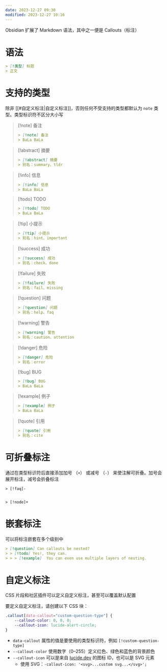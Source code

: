 ```yaml
---
date: 2023-12-27 09:30
modified: 2023-12-27 10:16
---
```


Obsidian 扩展了 Markdown 语法，其中之一便是 Callouts（标注）

# 语法

```markdown
> [!类型] 标题
> 正文
```

# 支持的类型

除非 [[#自定义标注|自定义标注]]，否则任何不受支持的类型都默认为 `note` 类型。类型标识符不区分大小写

> [!note] 备注
> 
> ```markdown
> > [!note] 备注
> > BaLa BaLa
> ```

> [!abstract] 摘要
> 
> ```markdown
> > [!abstract] 摘要
> > 别名：summary、tldr
> ```

> [!info] 信息
> 
> ```markdown
> > [!info] 信息
> > BaLa BaLa
> ```

> [!todo] TODO
> 
> ```markdown
> > [!todo] TODO
> > BaLa BaLa
> ```

> [!tip] 小提示
> 
> ```markdown
> > [!tip] 小提示
> > 别名：hint、important
> ```

> [!success] 成功
> 
> ```markdown
> > [!success] 成功
> > 别名：check、done
> ```

> [!failure] 失败
> 
> ```markdown
> > [!failure] 失败
> > 别名：fail、missing
> ```

> [!question] 问题
> 
> ```markdown
> > [!question] 问题
> > 别名：help、faq
> ```

> [!warning] 警告
> 
> ```markdown
> > [!warning] 警告
> > 别名：caution、attention
> ```

> [!danger] 危险
> 
> ```markdown
> > [!danger] 危险
> > 别名：error
> ```

> [!bug] BUG
> 
> ```markdown
> > [!bug] BUG
> > BaLa BaLa
> ```

> [!example] 例子
> 
> ```markdown
> > [!example] 例子
> > BaLa BaLa
> ```

> [!quote] 引用
> 
> ```markdown
> > [!quote] 引用
> > 别名：cite
> ```

# 可折叠标注

通过在类型标识符后直接添加加号 （`+`） 或减号 （`-`） 来使注解可折叠。加号会展开标注，减号会折叠标注

```
> [!faq]- 


> [!node]+
```

# 嵌套标注

可以将标注嵌套在多个级别中

```markdown
> [!question] Can callouts be nested?
> > [!todo] Yes!, they can.
> > > [!example]  You can even use multiple layers of nesting.
```

# 自定义标注

CSS 片段和社区插件可以定义自定义标注，甚至可以覆盖默认配置

要定义自定义标注，请创建以下 CSS 块：

```css
.callout[data-callout="custom-question-type"] {
    --callout-color: 0, 0, 0;
    --callout-icon: lucide-alert-circle;
}
```

- `data-callout` 属性的值是要使用的类型标识符，例如 `[!custom-question-type]`
- `--callout-color` 使用数字（0–255）定义红色、绿色和蓝色的背景颜色
- `--callout-icon` 可以是来自 [lucide.dev](https://lucide.dev/) 的图标 ID，也可以是 SVG 元素
	- 使用 SVG：`-callout-icon: '<svg>...custom svg...</svg>';`
